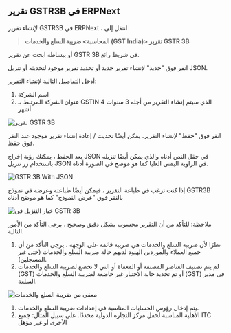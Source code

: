 ## تقرير GSTR3B في ERPNext

لإنشاء تقرير GSTR3B في ERPNext ، انتقل إلى

>**المحاسبة> ضريبة السلع والخدمات (GST India)> تقرير GSTR 3B**

أو ببساطة ابحث عن تقرير GSTR 3B في شريط رائع.

انقر فوق "جديد" لإنشاء تقرير جديد أو تحديد تقرير موجود لتحديثه أو تنزيل JSON.

أدخل التفاصيل التالية لإنشاء التقرير:

1. اسم الشركة
2. عنوان الشركة المرتبط بـ GSTIN الذي سيتم إنشاء التقرير من أجله
3 سنوات
4 أشهر

![تقرير GSTR 3B](https://docs.erpnext.com/files/gstr-3b-input.png)

انقر فوق "حفظ" لإنشاء التقرير. يمكن أيضًا تحديث / إعادة إنشاء تقرير موجود عند النقر فوق حفظ.

بعد الحفظ ، يمكنك رؤية إخراج JSON في حقل النص أدناه والذي يمكن أيضًا تنزيله باستخدام زر تنزيل JSON في الزاوية اليمنى العليا كما هو موضح في الصورة أدناه.

![GSTR 3B With JSON](https://docs.erpnext.com/files/gstr-3b-report.png)

إذا كنت ترغب في طباعة التقرير ، فيمكن أيضًا طباعته وعرضه في نموذج GSTR3B بالنقر فوق "عرض النموذج" كما هو موضح أدناه

![خيار التنزيل في GSTR 3B](https://docs.erpnext.com/files/gstr-3b-download.png)

ملاحظة: للتأكد من أن التقرير محسوب بشكل دقيق وصحيح ، يرجى التأكد من الأمور التالية.

1. نظرًا لأن ضريبة السلع والخدمات هي ضريبة قائمة على الوجهة ، يرجى التأكد من أن جميع العملاء والموردين الهنود لديهم حالة ضريبة السلع والخدمات (حتى غير المسجلين).
2. لم يتم تصنيف العناصر المصنفة أو المعفاة أو التي لا تخضع لضريبة السلع والخدمات (GST) أو تم تحديد خانة الاختيار غير خاضعة لضريبة السلع والخدمات (GST) في مدير السلعة.

![معفى من ضريبة السلع والخدمات](https://docs.erpnext.com/files/gst-item.png)

1. يتم إدخال رؤوس الحسابات المناسبة في إعدادات ضريبة السلع والخدمات.
2. الأهلية المناسبة لحقل مركز التجارة الدولية محددًا. على سبيل المثال: جميع ITC الأخرى أو غير مؤهل
